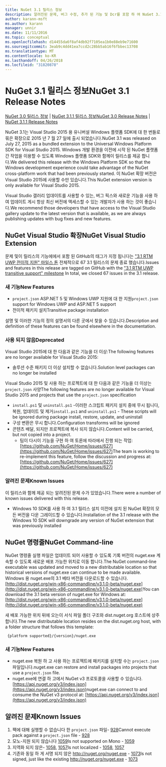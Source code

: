 ```yaml
---
title: NuGet 3.1 릴리스 정보
description: 알려진된 문제, 버그 수정, 추가 된 기능 및 Dcr를 포함 하 여 NuGet 3.1에 대 한 릴리스 정보입니다.
author: karann-msft
ms.author: karann
manager: unnir
ms.date: 11/11/2016
ms.topic: conceptual
ms.openlocfilehash: d14455da6f8af4db92f7105ea1b0e88eb9e71600
ms.sourcegitcommit: 3eab9c4dd41ea7ccd2c28bb5ab16f6fbbec13708
ms.translationtype: MT
ms.contentlocale: ko-KR
ms.lasthandoff: 04/26/2018
ms.locfileid: "31820878"
---
```

# <a name="nuget-31-release-notes"></a><span data-ttu-id="68457-103">NuGet 3.1 릴리스 정보</span><span class="sxs-lookup"><span data-stu-id="68457-103">NuGet 3.1 Release Notes</span></span>

<span data-ttu-id="68457-104">[NuGet 3.0 릴리스 정보](../release-notes/nuget-3.0.0.md) | [NuGet 3.1.1 릴리스 정보](../release-notes/nuget-3.1.1.md)</span><span class="sxs-lookup"><span data-stu-id="68457-104">[NuGet 3.0 Release Notes](../release-notes/nuget-3.0.0.md) | [NuGet 3.1.1 Release Notes](../release-notes/nuget-3.1.1.md)</span></span>

<span data-ttu-id="68457-105">NuGet 3.1는 Visual Studio 2015 용 유니버설 Windows 플랫폼 SDK에 대 한 번들로 묶은 확장으로 2015 년 7 월 27 일에 출시 되었습니다.</span><span class="sxs-lookup"><span data-stu-id="68457-105">NuGet 3.1 was released on July 27, 2015 as a bundled extension to the Universal Windows Platform SDK for Visual Studio 2015.</span></span> <span data-ttu-id="68457-106">Windows 개발 환경을 이전에 시작 된 NuGet 플랫폼 간 작업을 이용할 수 있도록 Windows 플랫폼 SDK와 함께이 릴리스를 제공 합니다.</span><span class="sxs-lookup"><span data-stu-id="68457-106">We delivered this release with the Windows Platform SDK so that the Windows development experience could take advantage of the NuGet cross-platform work that had been previously started.</span></span> <span data-ttu-id="68457-107">이 NuGet 확장 버전은 Visual Studio 2015에 사용할 수만 있습니다.</span><span class="sxs-lookup"><span data-stu-id="68457-107">This NuGet extension version is only available for Visual Studio 2015.</span></span>

<span data-ttu-id="68457-108">Visual Studio 갤러리 업데이트를 사용할 수 있는, 버그 픽스와 새로운 기능을 사용 하 여 업데이트 게시 항상 최신 버전에 액세스할 수 있는 개발자가 사용 하는 것이 좋습니다.</span><span class="sxs-lookup"><span data-stu-id="68457-108">We recommend those developers that have access to the Visual Studio gallery update to the latest version that is available, as we are always publishing updates with bug fixes and new features.</span></span>

## <a name="nuget-visual-studio-extension"></a><span data-ttu-id="68457-109">NuGet Visual Studio 확장</span><span class="sxs-lookup"><span data-stu-id="68457-109">NuGet Visual Studio Extension</span></span>

<span data-ttu-id="68457-110">문제 및이 릴리스의 기능에에서 포함 된 GitHub의 태그가 지정 됩니다는 ["3.1 RTM UWP 전이적 지원" 마일스 톤](https://github.com/NuGet/Home/issues?utf8=%E2%9C%93&q=is%3Aclosed+milestone%3A%223.1+RTM+UWP+transitive+support%22+) 전체적으로 67 3.1 릴리스의 문제 종료 했습니다.</span><span class="sxs-lookup"><span data-stu-id="68457-110">Issues and features in this release are tagged on GitHub with the ["3.1 RTM UWP transitive support" milestone](https://github.com/NuGet/Home/issues?utf8=%E2%9C%93&q=is%3Aclosed+milestone%3A%223.1+RTM+UWP+transitive+support%22+)  In total, we closed 67 issues in the 3.1 release.</span></span>

### <a name="new-features"></a><span data-ttu-id="68457-111">새 기능</span><span class="sxs-lookup"><span data-stu-id="68457-111">New Features</span></span>

* <span data-ttu-id="68457-112">`project.json` ASP.NET 5 및 Windows UWP 지원에 대 한 지원</span><span class="sxs-lookup"><span data-stu-id="68457-112">`project.json` support for Windows UWP and ASP.NET 5 support</span></span>
* <span data-ttu-id="68457-113">전이적 패키지 설치</span><span class="sxs-lookup"><span data-stu-id="68457-113">Transitive package installation</span></span>

<span data-ttu-id="68457-114">설명 및 이러한 기능의 정의 설명서의 다른 곳에서 찾을 수 있습니다.</span><span class="sxs-lookup"><span data-stu-id="68457-114">Description and definition of these features can be found elsewhere in the documentation.</span></span>

### <a name="deprecated"></a><span data-ttu-id="68457-115">사용 되지 않음</span><span class="sxs-lookup"><span data-stu-id="68457-115">Deprecated</span></span>

<span data-ttu-id="68457-116">Visual Studio 2015에 대 한 다음과 같은 기능을 더 이상:</span><span class="sxs-lookup"><span data-stu-id="68457-116">The following features are no longer available for Visual Studio 2015:</span></span>

* <span data-ttu-id="68457-117">솔루션 수준 패키지 더 이상 설치할 수 없습니다.</span><span class="sxs-lookup"><span data-stu-id="68457-117">Solution level packages can no longer be installed</span></span>

<span data-ttu-id="68457-118">Visual Studio 2015 및 사용 하는 프로젝트에 대 한 다음과 같은 기능을 더 이상는 `project.json` 사양</span><span class="sxs-lookup"><span data-stu-id="68457-118">The following features are no longer available for Visual Studio 2015 and projects that use the `project.json` specification</span></span>

* <span data-ttu-id="68457-119">`install.ps1` 및 `uninstall.ps1` -이러한 스크립트 패키지 설치 중에 무시 됩니다, 복원, 업데이트 및 제거</span><span class="sxs-lookup"><span data-stu-id="68457-119">`install.ps1` and `uninstall.ps1` - These scripts will be ignored during package install, restore, update, and uninstall</span></span>
* <span data-ttu-id="68457-120">구성 변환은 무시 합니다.</span><span class="sxs-lookup"><span data-stu-id="68457-120">Configuration transforms will be ignored</span></span>
* <span data-ttu-id="68457-121">콘텐츠 배달, 되지만 프로젝트에 복사 되지 않습니다.</span><span class="sxs-lookup"><span data-stu-id="68457-121">Content will be carried, but not copied into a project.</span></span>
    * <span data-ttu-id="68457-122">팀이 다시이 기능을 구현 하 여 토론에 따라에서 진행 되는 작업: [https://github.com/NuGet/Home/issues/627](https://github.com/NuGet/Home/issues/627)</span><span class="sxs-lookup"><span data-stu-id="68457-122">The team is working to re-implement this feature, follow the discussion and progress at: [https://github.com/NuGet/Home/issues/627](https://github.com/NuGet/Home/issues/627)</span></span>


### <a name="known-issues"></a><span data-ttu-id="68457-123">알려진 문제</span><span class="sxs-lookup"><span data-stu-id="68457-123">Known Issues</span></span>

<span data-ttu-id="68457-124">이 릴리스와 함께 제공 되는 알려진된 문제 수가 있었습니다.</span><span class="sxs-lookup"><span data-stu-id="68457-124">There were a number of known issues delivered with this release.</span></span>

* <span data-ttu-id="68457-125">Windows 10 SDK를 사용 하 여 3.1 릴리스 설치 이전에 설치 된 NuGet 확장의 모든 버전을 다운 그레이드할 수 있습니다.</span><span class="sxs-lookup"><span data-stu-id="68457-125">Installation of the 3.1 release with the Windows 10 SDK will downgrade any version of NuGet extension that was previously installed</span></span>

## <a name="nuget-command-line"></a><span data-ttu-id="68457-126">NuGet 명령줄</span><span class="sxs-lookup"><span data-stu-id="68457-126">NuGet Command-line</span></span>

<span data-ttu-id="68457-127">NuGet 명령줄 실행 파일은 업데이트 되어 사용할 수 있도록 기록 버전의 nuget.exe 계속할 수 있도록 새로운 배포 가능한 위치로 이동 합니다.</span><span class="sxs-lookup"><span data-stu-id="68457-127">The NuGet command-line executable was updated and moved to a new distributable location so that historical versions of nuget.exe can continue to be made available.</span></span>  <span data-ttu-id="68457-128">Windows 용 nuget.exe의 3.1 베타 버전을 다운로드할 수 있습니다. [http://dist.nuget.org/win-x86-commandline/v3.1.0-beta/nuget.exe](http://dist.nuget.org/win-x86-commandline/v3.1.0-beta/nuget.exe)</span><span class="sxs-lookup"><span data-stu-id="68457-128">You can download the 3.1 beta version of nuget.exe for Windows at: [http://dist.nuget.org/win-x86-commandline/v3.1.0-beta/nuget.exe](http://dist.nuget.org/win-x86-commandline/v3.1.0-beta/nuget.exe)</span></span>

<span data-ttu-id="68457-129">새 배포 가능한 위치 뒤에 오는이 서식 파일 폴더 구조와 dist.nuget.org 호스트에 상주 합니다.</span><span class="sxs-lookup"><span data-stu-id="68457-129">The new distributable location resides on the dist.nuget.org host, with a folder structure that follows this template:</span></span>

     {platform supported}/{version}/nuget.exe

### <a name="new-features"></a><span data-ttu-id="68457-130">새 기능</span><span class="sxs-lookup"><span data-stu-id="68457-130">New Features</span></span>

* <span data-ttu-id="68457-131">nuget.exe 복원 하 고 사용 하는 프로젝트에 패키지를 설치할 수는 `project.json` 파일입니다.</span><span class="sxs-lookup"><span data-stu-id="68457-131">nuget.exe can restore and install packages into projects that use a `project.json` file.</span></span>
* <span data-ttu-id="68457-132">nuget.exe에 연결 하 고에서 NuGet v3 프로토콜을 사용할 수 있습니다. [https://api.nuget.org/v3/index.json](https://api.nuget.org/v3/index.json)</span><span class="sxs-lookup"><span data-stu-id="68457-132">nuget.exe can connect to and consume the NuGet v3 protocol at: [https://api.nuget.org/v3/index.json](https://api.nuget.org/v3/index.json)</span></span>

## <a name="known-issues"></a><span data-ttu-id="68457-133">알려진 문제</span><span class="sxs-lookup"><span data-stu-id="68457-133">Known Issues</span></span> ##

1.    <span data-ttu-id="68457-134">팩에 대해 실행할 수 없습니다 한 `project.json` 파일- [928](https://github.com/NuGet/Home/issues/928)</span><span class="sxs-lookup"><span data-stu-id="68457-134">Cannot execute pack against a `project.json` file - [928](https://github.com/NuGet/Home/issues/928)</span></span>
2.    <span data-ttu-id="68457-135">모노-지원 되지 않습니다 [1059](https://github.com/NuGet/Home/issues/1059)</span><span class="sxs-lookup"><span data-stu-id="68457-135">Is not supported on Mono - [1059](https://github.com/NuGet/Home/issues/1059)</span></span>
3.    <span data-ttu-id="68457-136">지역화 되지 않은- [1058](https://github.com/NuGet/Home/issues/1058), [1057](https://github.com/NuGet/Home/issues/1057)</span><span class="sxs-lookup"><span data-stu-id="68457-136">Is not localized - [1058](https://github.com/NuGet/Home/issues/1058),   [1057](https://github.com/NuGet/Home/issues/1057)</span></span>
4.    <span data-ttu-id="68457-137">기존와 동일 하 게 서명 되지 않은 http://nuget.org/nuget.exe - [1073](https://github.com/NuGet/Home/issues/1073)</span><span class="sxs-lookup"><span data-stu-id="68457-137">Is not signed, just like the existing http://nuget.org/nuget.exe - [1073](https://github.com/NuGet/Home/issues/1073)</span></span>

